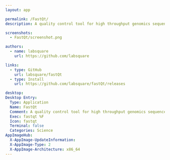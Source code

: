 ```yaml
---
layout: app

permalink: /FastQt/
description: A quality control tool for high throughput genomics sequence data. 

screenshots:
  - FastQt/screenshot.png

authors:
  - name: labsquare
    url: https://github.com/labsquare

links:
  - type: GitHub
    url: labsquare/fastQt
  - type: Install
    url: https://github.com/labsquare/fastQt/releases

desktop:
Desktop Entry:
  Type: Application
  Name: FastQt
  Comment: A quality control tool for high throughput genomics sequence data.
  Exec: fastqt %F
  Icon: fastqt
  Terminal: false
  Categories: Science
AppImageHub:
  X-AppImage-UpdateInformation: 
  X-AppImage-Type: 2
  X-AppImage-Architecture: x86_64
---
```

